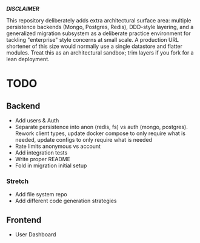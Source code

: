 __*DISCLAIMER*__

This repository deliberately adds extra architectural surface area: multiple persistence backends (Mongo, Postgres, Redis), DDD-style layering, and a generalized migration subsystem as a deliberate practice environment for tackling "enterprise" style concerns at small scale. A production URL shortener of this size would normally use a single datastore and flatter modules. Treat this as an architectural sandbox; trim layers if you fork for a lean deployment.

# TODO

## Backend

- Add users & Auth
- Separate persistence into anon (redis, fs) vs auth (mongo, postgres). Rework client types, update docker compose to only require what is needed, update configs to only require what is needed
- Rate limits anonymous vs account
- Add integration tests
- Write proper README
- Fold in migration initial setup

### Stretch
- Add file system repo
- Add different code generation strategies

## Frontend

- User Dashboard
